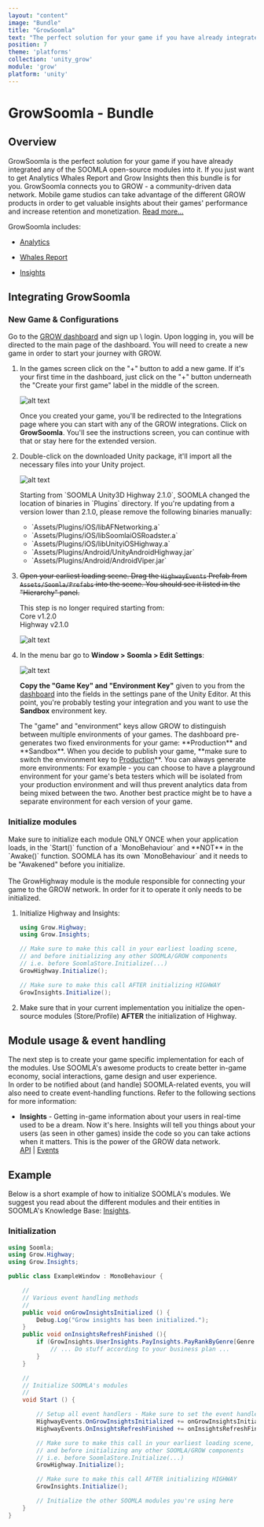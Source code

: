 ```yaml
---
layout: "content"
image: "Bundle"
title: "GrowSoomla"
text: "The perfect solution for your game if you have already integrated any of the SOOMLA open-source modules into it. If you just want to get Analytics, Whales Report and Grow Insights then this bundle is for you."
position: 7
theme: 'platforms'
collection: 'unity_grow'
module: 'grow'
platform: 'unity'
---
```


# GrowSoomla - Bundle

## Overview

GrowSoomla is the perfect solution for your game if you have already integrated any of the SOOMLA open-source modules into it. If you just want to get Analytics Whales Report and Grow Insights then this bundle is for you. GrowSoomla connects you to GROW - a community-driven data network. Mobile game studios can take advantage of the different GROW products in order to get valuable insights about their games' performance and increase retention and monetization. [Read more...](/university/articles/Grow_About)

GrowSoomla includes:

- [Analytics](/university/articles/Grow_Analytics)

- [Whales Report](/university/articles/Grow_WhalesReport)

- [Insights](/unity/Grow_Insights)

## Integrating GrowSoomla

### New Game & Configurations

Go to the [GROW dashboard](http://dashboard.soom.la) and sign up \ login. Upon logging in, you will be directed to the main page of the dashboard. You will need to create a new game in order to start your journey with GROW.

1. In the games screen click on the "+" button to add a new game. If it's your first time in the dashboard, just click on the "+" button underneath the "Create your first game" label in the middle of the screen.

	  ![alt text](/img/tutorial_img/unity_grow/addNewApp.png "Add new app")

	Once you created your game, you'll be redirected to the Integrations page where you can start with any of the GROW integrations. Click on **GrowSoomla**. You'll see the instructions screen, you can continue with that or stay here for the extended version.  

2. Double-click on the downloaded Unity package, it'll import all the necessary files into your Unity project.

	![alt text](/img/tutorial_img/unity_grow/importHighway.png "import")

	<div class="info-box">Starting from `SOOMLA Unity3D Highway 2.1.0`, SOOMLA changed the location of binaries in `Plugins` directory. If you're updating from a version lower than 2.1.0, please remove the following binaries manually:
        <ul>
          <li>`Assets/Plugins/iOS/libAFNetworking.a`</li>
          <li>`Assets/Plugins/iOS/libSoomlaiOSRoadster.a`</li>
          <li>`Assets/Plugins/iOS/libUnityiOSHighway.a`</li>
          <li>`Assets/Plugins/Android/UnityAndroidHighway.jar`</li>
          <li>`Assets/Plugins/Android/AndroidViper.jar`</li>          
        </ul>		    
      </div>

3. ~~Open your earliest loading scene.  Drag the `HighwayEvents` Prefab from `Assets/Soomla/Prefabs` into the scene. You should see it listed in the "Hierarchy" panel.~~

	<div class="info-box">This step is no longer required starting from: <br>
	Core    v1.2.0 <br>
	Highway v2.1.0</div>

	![alt text](/img/tutorial_img/unity_grow/prefabsStoreAndHighway.png "Prefabs")

4. In the menu bar go to **Window > Soomla > Edit Settings**:

	![alt text](/img/tutorial_img/unity_grow/soomlaSettingsStoreAndHighway.png "SOOMLA Settings")

	**Copy the "Game Key" and "Environment Key"** given to you from the [dashboard](http://dashboard.soom.la) into the fields in the settings pane of the Unity Editor. At this point, you're probably testing your integration and you want to use the **Sandbox** environment key.

	<div class="info-box">The "game" and "environment" keys allow GROW to distinguish between multiple environments of your games. The dashboard pre-generates two fixed environments for your game: **Production** and **Sandbox**. When you decide to publish your game, **make sure to switch the environment key to <u>Production</u>**.  You can always generate more environments:  For example - you can choose to have a playground environment for your game's beta testers which will be isolated from your production environment and will thus prevent analytics data from being mixed between the two.  Another best practice might be to have a separate environment for each version of your game.</div>


### Initialize modules

<div class="info-box">Make sure to initialize each module ONLY ONCE when your application loads, in the `Start()` function of a `MonoBehaviour` and **NOT** in the `Awake()` function. SOOMLA has its own `MonoBehaviour` and it needs to be "Awakened" before you initialize.</div>
<br>
<div class="info-box">The GrowHighway module is the module responsible for connecting your game to the GROW network. In order for it to operate it only needs to be initialized.</div>

1. Initialize Highway and Insights:

	``` cs
	using Grow.Highway;
	using Grow.Insights;

	// Make sure to make this call in your earliest loading scene,
	// and before initializing any other SOOMLA/GROW components
	// i.e. before SoomlaStore.Initialize(...)
	GrowHighway.Initialize();

	// Make sure to make this call AFTER initializing HIGHWAY
    GrowInsights.Initialize();
	```

2. Make sure that in your current implementation you initialize the open-source modules (Store/Profile) **AFTER** the initialization of Highway.

## Module usage & event handling

The next step is to create your game specific implementation for each of the modules. Use SOOMLA's awesome products to create better in-game economy, social interactions, game design and user experience.  
In order to be notified about (and handle) SOOMLA-related events, you will also need to create event-handling functions. Refer to the following sections for more information:

 - **Insights** - Getting in-game information about your users in real-time used to be a dream. Now it's here. Insights will tell you things about your users (as seen in other games) inside the code so you can take actions when it matters. This is the power of the GROW data network.  
[API](/unity/Grow_Insights#MainClasses&Methods) | [Events](/unity/Grow_Insights#Events)

## Example

Below is a short example of how to initialize SOOMLA's modules. We suggest you read about the different modules and their entities in SOOMLA's Knowledge Base:  [Insights](/unity/Grow_Insights).

### Initialization

``` cs
using Soomla;
using Grow.Highway;
using Grow.Insights;

public class ExampleWindow : MonoBehaviour {

	//
	// Various event handling methods
	//
	public void onGrowInsightsInitialized () {
		Debug.Log("Grow insights has been initialized.");
	}
	public void onInsightsRefreshFinished (){
		if (GrowInsights.UserInsights.PayInsights.PayRankByGenre[Genre.Educational] > 3) {
			// ... Do stuff according to your business plan ...
		}
	}

	//
	// Initialize SOOMLA's modules
	//
	void Start () {

		// Setup all event handlers - Make sure to set the event handlers before you initialize
		HighwayEvents.OnGrowInsightsInitialized += onGrowInsightsInitialized;
		HighwayEvents.OnInsightsRefreshFinished += onInsightsRefreshFinished;

		// Make sure to make this call in your earliest loading scene,
		// and before initializing any other SOOMLA/GROW components
		// i.e. before SoomlaStore.Initialize(...)
		GrowHighway.Initialize();

		// Make sure to make this call AFTER initializing HIGHWAY
		GrowInsights.Initialize();

        // Initialize the other SOOMLA modules you're using here
	}
}
```
